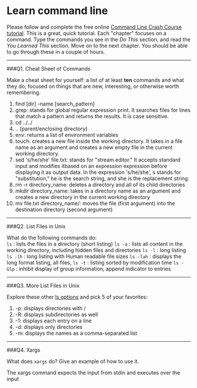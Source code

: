 # Learn command line

Please follow and complete the free online [Command Line Crash Course
tutorial](http://cli.learncodethehardway.org/book/). This is a great,
quick tutorial. Each "chapter" focuses on a command. Type the commands
you see in the _Do This_ section, and read the _You Learned This_
section. Move on to the next chapter. You should be able to go through
these in a couple of hours.

---

###Q1.  Cheat Sheet of Commands  

Make a cheat sheet for yourself: a list of at least **ten** commands and what they do, focused on things that are new, interesting, or otherwise worth remembering.

1. find [dir] -name [search_pattern]
2. grep: stands for global regular expression print. It searches files for lines that match a pattern and returns the results. It is case sensitive.
3. cd ../../
4. .. (parent/enclosing directory)
5. env: returns a list of environment variables
6. touch: creates a new file inside the working directory. It takes in a file name as an argument and creates a new empty file in the current working directory.
7. sed 's/he/she' file.txt: stands for "stream editor." It accepts standard input and modifies itbased on an expression expression before displaying it as output data. In the expression 's/he/she', s stands for "substitution," he is the search string, and she is the replacement string.
8. rm -r directory_name: deletes a directory and all of its child directories
9. mkdir directory_name: takes in a directory name as an argument and creates a new directory in the current working directory
10. mv file.txt directory_name/: moves the file (first argument) into the destination directory (second argument)

---

###Q2.  List Files in Unix   

What do the following commands do:  
`ls`  : lists the files in a directory (short listing)
`ls -a`  : lists all content in the working directory, including hidden files and directories
`ls -l`  : long listing
`ls -lh`  : long listing with Human readable file sizes
`ls -lah`  : displays the long format listing, all files, 
`ls -t`  : listing sorted by modification time
`ls -Glp` : inhibit display of group information, append indicator to entries


---

###Q3.  More List Files in Unix  

Explore these other [ls options](http://www.techonthenet.com/unix/basic/ls.php) and pick 5 of your favorites:

1. -p: displays directories with /
2. -R: displays subdirectories as well
3. -1: displays each entry on a line
4. -d: displays only directories
5. -m: displays the names as a comma-separated list

---

###Q4.  Xargs   

What does `xargs` do? Give an example of how to use it.

The xargs command expects the input from stdin and executes over the input

 

